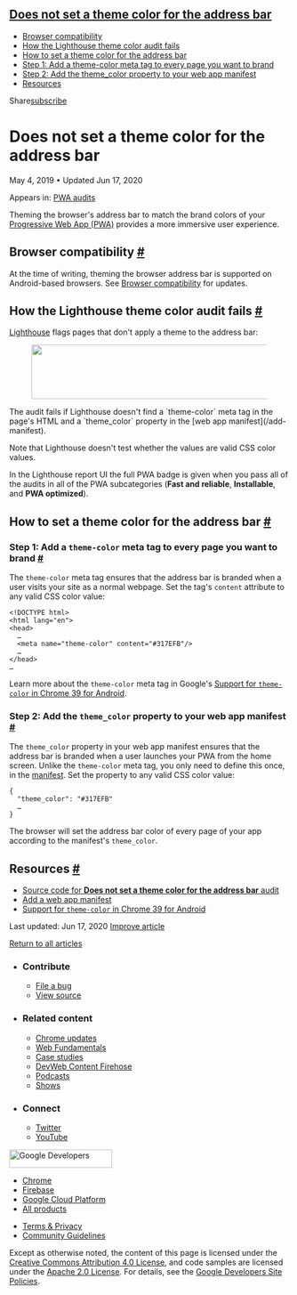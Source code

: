 





<a href="#does-not-set-a-theme-color-for-the-address-bar" class="w-toc__header--link">Does not set a theme color for the address bar</a>
----------------------------------------------------------------------------------------------------------------------------------------

-   [Browser compatibility](#browser-compatibility)
-   [How the Lighthouse theme color audit fails](#how-the-lighthouse-theme-color-audit-fails)
-   [How to set a theme color for the address bar](#how-to-set-a-theme-color-for-the-address-bar)
-   [Step 1: Add a theme-color meta tag to every page you want to brand](#step-1:-add-a-theme-color-meta-tag-to-every-page-you-want-to-brand)
-   [Step 2: Add the theme\_color property to your web app manifest](#step-2:-add-the-theme_color-property-to-your-web-app-manifest)
-   [Resources](#resources)

Share<a href="/newsletter/" class="gc-analytics-event w-actions__fab w-actions__fab--subscribe"><span>subscribe</span></a>

Does not set a theme color for the address bar
==============================================

May 4, 2019 <span class="w-author__separator">•</span> Updated Jun 17, 2020

<span class="w-post-signpost__title">Appears in:</span> <a href="/lighthouse-pwa" class="w-post-signpost__link">PWA audits</a>

Theming the browser's address bar to match the brand colors of your [Progressive Web App (PWA)](/discover-installable) provides a more immersive user experience.

Browser compatibility <a href="#browser-compatibility" class="w-headline-link">#</a>
------------------------------------------------------------------------------------

At the time of writing, theming the browser address bar is supported on Android-based browsers. See [Browser compatibility](https://developer.mozilla.org/docs/Web/Manifest/theme_color#Browser_compatibility) for updates.

How the Lighthouse theme color audit fails <a href="#how-the-lighthouse-theme-color-audit-fails" class="w-headline-link">#</a>
------------------------------------------------------------------------------------------------------------------------------

[Lighthouse](https://developers.google.com/web/tools/lighthouse/) flags pages that don't apply a theme to the address bar:

<figure><img src="https://web-dev.imgix.net/image/tcFciHGuF3MxnTr1y5ue01OGLBn2/YadFSuw8denjl1hhnvFs.png?auto=format" class="w-screenshot" sizes="(min-width: 800px) 800px, calc(100vw - 48px)" srcset="https://web-dev.imgix.net/image/tcFciHGuF3MxnTr1y5ue01OGLBn2/YadFSuw8denjl1hhnvFs.png?auto=format&amp;w=200 200w, https://web-dev.imgix.net/image/tcFciHGuF3MxnTr1y5ue01OGLBn2/YadFSuw8denjl1hhnvFs.png?auto=format&amp;w=228 228w, https://web-dev.imgix.net/image/tcFciHGuF3MxnTr1y5ue01OGLBn2/YadFSuw8denjl1hhnvFs.png?auto=format&amp;w=260 260w, https://web-dev.imgix.net/image/tcFciHGuF3MxnTr1y5ue01OGLBn2/YadFSuw8denjl1hhnvFs.png?auto=format&amp;w=296 296w, https://web-dev.imgix.net/image/tcFciHGuF3MxnTr1y5ue01OGLBn2/YadFSuw8denjl1hhnvFs.png?auto=format&amp;w=338 338w, https://web-dev.imgix.net/image/tcFciHGuF3MxnTr1y5ue01OGLBn2/YadFSuw8denjl1hhnvFs.png?auto=format&amp;w=385 385w, https://web-dev.imgix.net/image/tcFciHGuF3MxnTr1y5ue01OGLBn2/YadFSuw8denjl1hhnvFs.png?auto=format&amp;w=439 439w, https://web-dev.imgix.net/image/tcFciHGuF3MxnTr1y5ue01OGLBn2/YadFSuw8denjl1hhnvFs.png?auto=format&amp;w=500 500w, https://web-dev.imgix.net/image/tcFciHGuF3MxnTr1y5ue01OGLBn2/YadFSuw8denjl1hhnvFs.png?auto=format&amp;w=571 571w, https://web-dev.imgix.net/image/tcFciHGuF3MxnTr1y5ue01OGLBn2/YadFSuw8denjl1hhnvFs.png?auto=format&amp;w=650 650w, https://web-dev.imgix.net/image/tcFciHGuF3MxnTr1y5ue01OGLBn2/YadFSuw8denjl1hhnvFs.png?auto=format&amp;w=741 741w, https://web-dev.imgix.net/image/tcFciHGuF3MxnTr1y5ue01OGLBn2/YadFSuw8denjl1hhnvFs.png?auto=format&amp;w=845 845w, https://web-dev.imgix.net/image/tcFciHGuF3MxnTr1y5ue01OGLBn2/YadFSuw8denjl1hhnvFs.png?auto=format&amp;w=964 964w, https://web-dev.imgix.net/image/tcFciHGuF3MxnTr1y5ue01OGLBn2/YadFSuw8denjl1hhnvFs.png?auto=format&amp;w=1098 1098w, https://web-dev.imgix.net/image/tcFciHGuF3MxnTr1y5ue01OGLBn2/YadFSuw8denjl1hhnvFs.png?auto=format&amp;w=1252 1252w, https://web-dev.imgix.net/image/tcFciHGuF3MxnTr1y5ue01OGLBn2/YadFSuw8denjl1hhnvFs.png?auto=format&amp;w=1428 1428w, https://web-dev.imgix.net/image/tcFciHGuF3MxnTr1y5ue01OGLBn2/YadFSuw8denjl1hhnvFs.png?auto=format&amp;w=1600 1600w" width="800" height="98" /></figure>The audit fails if Lighthouse doesn't find a `theme-color` meta tag in the page's HTML and a `theme_color` property in the [web app manifest](/add-manifest).

Note that Lighthouse doesn't test whether the values are valid CSS color values.

In the Lighthouse report UI the full PWA badge is given when you pass all of the audits in all of the PWA subcategories (**Fast and reliable**, **Installable**, and **PWA optimized**).

How to set a theme color for the address bar <a href="#how-to-set-a-theme-color-for-the-address-bar" class="w-headline-link">#</a>
----------------------------------------------------------------------------------------------------------------------------------

### Step 1: Add a `theme-color` meta tag to every page you want to brand <a href="#step-1:-add-a-theme-color-meta-tag-to-every-page-you-want-to-brand" class="w-headline-link">#</a>

The `theme-color` meta tag ensures that the address bar is branded when a user visits your site as a normal webpage. Set the tag's `content` attribute to any valid CSS color value:

    <!DOCTYPE html>
    <html lang="en">
    <head>
      …
      <meta name="theme-color" content="#317EFB"/>
      …
    </head>
    …

Learn more about the `theme-color` meta tag in Google's [Support for `theme-color` in Chrome 39 for Android](https://developers.google.com/web/updates/2014/11/Support-for-theme-color-in-Chrome-39-for-Android).

### Step 2: Add the `theme_color` property to your web app manifest <a href="#step-2:-add-the-theme_color-property-to-your-web-app-manifest" class="w-headline-link">#</a>

The `theme_color` property in your web app manifest ensures that the address bar is branded when a user launches your PWA from the home screen. Unlike the `theme-color` meta tag, you only need to define this once, in the [manifest](/add-manifest). Set the property to any valid CSS color value:

    {
      "theme_color": "#317EFB"
      …
    }

The browser will set the address bar color of every page of your app according to the manifest's `theme_color`.

Resources <a href="#resources" class="w-headline-link">#</a>
------------------------------------------------------------

-   [Source code for **Does not set a theme color for the address bar** audit](https://github.com/GoogleChrome/lighthouse/blob/master/lighthouse-core/audits/themed-omnibox.js)
-   [Add a web app manifest](/add-manifest)
-   [Support for `theme-color` in Chrome 39 for Android](https://developers.google.com/web/updates/2014/11/Support-for-theme-color-in-Chrome-39-for-Android)

<span class="w-mr--sm">Last updated: Jun 17, 2020 </span>[Improve article](https://github.com/GoogleChrome/web.dev/blob/master/src/site/content/en/lighthouse-pwa/themed-omnibox/index.md)

<a href="/lighthouse-pwa" class="gc-analytics-event w-article-navigation__link w-article-navigation__link--back w-article-navigation__link--single">Return to all articles</a>

-   ### Contribute

    -   <a href="https://github.com/GoogleChrome/web.dev/issues/new?assignees=&amp;labels=bug&amp;template=bug_report.md&amp;title=" class="w-footer__linkbox-link">File a bug</a>
    -   <a href="https://github.com/googlechrome/web.dev" class="w-footer__linkbox-link">View source</a>

-   ### Related content

    -   <a href="https://blog.chromium.org/" class="w-footer__linkbox-link">Chrome updates</a>
    -   <a href="https://developers.google.com/web/" class="w-footer__linkbox-link">Web Fundamentals</a>
    -   <a href="https://developers.google.com/web/showcase/" class="w-footer__linkbox-link">Case studies</a>
    -   <a href="https://devwebfeed.appspot.com/" class="w-footer__linkbox-link">DevWeb Content Firehose</a>
    -   <a href="/podcasts/" class="w-footer__linkbox-link">Podcasts</a>
    -   <a href="/shows/" class="w-footer__linkbox-link">Shows</a>

-   ### Connect

    -   <a href="https://www.twitter.com/ChromiumDev" class="w-footer__linkbox-link">Twitter</a>
    -   <a href="https://www.youtube.com/user/ChromeDevelopers" class="w-footer__linkbox-link">YouTube</a>

<a href="https://developers.google.com/" class="w-footer__utility-logo-link"><img src="/images/lockup-color.png" alt="Google Developers" class="w-footer__utility-logo" width="185" height="33" /></a>

-   <a href="https://developer.chrome.com/" class="w-footer__utility-link">Chrome</a>
-   <a href="https://firebase.google.com/" class="w-footer__utility-link">Firebase</a>
-   <a href="https://cloud.google.com/" class="w-footer__utility-link">Google Cloud Platform</a>
-   <a href="https://developers.google.com/products" class="w-footer__utility-link">All products</a>

<!-- -->

-   <a href="https://policies.google.com/" class="w-footer__utility-link">Terms &amp; Privacy</a>
-   <a href="/community-guidelines/" class="w-footer__utility-link">Community Guidelines</a>

Except as otherwise noted, the content of this page is licensed under the [Creative Commons Attribution 4.0 License](https://creativecommons.org/licenses/by/4.0/), and code samples are licensed under the [Apache 2.0 License](https://www.apache.org/licenses/LICENSE-2.0). For details, see the [Google Developers Site Policies](https://developers.google.com/terms/site-policies).

